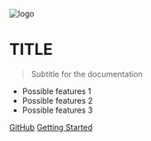 ![logo](_images/PL900.png ':size=15%')

# TITLE

> Subtitle for the documentation

- Possible features 1
- Possible features 2
- Possible features 3

[GitHub](https://github.com/your-repo)
[Getting Started](#project-name)